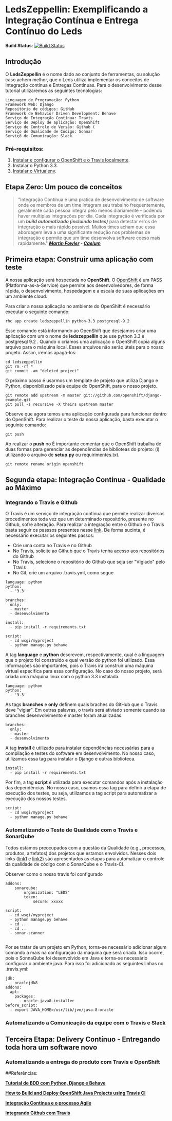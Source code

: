 # LedsZeppellin: Exemplificando a Integração Contínua e Entrega Contínuo do Leds

**Build Status**: [![Build Status](https://travis-ci.org/paulossjunior/ledszeppellin.png)](https://travis-ci.org/paulossjunior/ledszeppellin)

## Introdução

O **LedsZeppellin** é o nome dado ao conjunto de ferramentas, ou solução caso achem melhor, que o Leds utiliza implementar os conceitos de Integração contínua e Entregas Contínuas. Para o desenvolvimento desse tutorial utilizaremos as seguintes tecnologias: 

    Linguagem de Programação: Python
    Framework Web: Django
    Repositório de códigos: GitHub
    Framework de Behavior Driven Development: Behave
    Serviço de Integração Contínua: Travis
    Serviço de Deploy de aplicação: OpenShift
    Serviço de Controle de Versão: Github (
    Serviço de Qualidade de Código: Sonnar
    Serviçõ de Comunicação: Slack

### Pré-requisitos:

1. [Instalar e configurar o OpenShift e o Travis localmente](https://blog.openshift.com/how-to-build-and-deploy-openshift-java-projects-using-travis-ci/).
2. Instalar o Python 3.3.
3. [Instalar o Virtualenv](https://pythonhelp.wordpress.com/2012/10/17/virtualenv-ambientes-virtuais-para-desenvolvimento/).

## Etapa Zero: Um pouco de conceitos

>"Integração Contínua é uma pratica de desenvolvimento de software onde os membros de um time integram seu trabalho frequentemente, geralmente cada pessoa integra pelo menos diariamente – podendo haver multiplas integrações por dia. Cada integração é verificada por um ***build automatizado (incluindo testes)*** para detectar erros de integração o mais rápido possível. Muitos times acham que essa abordagem leva a uma significante redução nos problemas de integração e permite que um time desenvolva software coeso mais rapidamente." ***[Martin Fowler](http://martinfowler.com/articles/continuousIntegration.html) -  [Caelum](http://blog.caelum.com.br/integracao-continua/)***

## Primeira etapa: Construir uma aplicação com teste

A nossa aplicação será hospedada no **OpenShift**. O [OpenShift](https://www.openshift.com/) é um PASS (Platforma-as-a-Service) que permite aos desenvolvedores, de forma rápida, o desenvolvimento, hospedagem e a escala de suas aplicações em um ambiente cloud. 

Para criar a nossa aplicação no ambiente do OpenShift é necessário executar o seguinte comando:
    
    rhc app create ledszeppellin python-3.3 postgresql-9.2

Esse comando está informando ao OpenShift que desejamos criar uma aplicação com um o nome de **ledszeppellin** que use python 3.3 e postgresql 9.2 . Quando o criamos uma aplicação o OpenShift copia alguns arquivo para o máquina local. Esses arquivos não serão úteis para o nosso projeto. Assim, iremos apagá-los:

    cd ledszeppellin
    git rm -rf *
    git commit -am "deleted project"
   
O próximo passo é usarmos um template de projeto que utiliza Django e Python, disponibilizado pela equipe do OpenShift, para o nosso projeto.

    git remote add upstream -m master git://github.com/openshift/django-example.git
    git pull -s recursive -X theirs upstream master

Observe que agora temos uma aplicação configurada para funcionar dentro do OpenShift. Para realizar o teste da nossa aplicação, basta executar o seguinte comando:

    git push
Ao realizar o **push** no 
É importante comentar que o OpenShift trabalha de duas formas para gerenciar as dependências de biblioteas do projeto: (i) utilizando o arquivo de **setup.py** ou requirimentes.txt.  

    git remote rename origin openshift

## Segunda etapa: Integração Contínua - Qualidade ao Máximo 

### Integrando o Travis e Github

O Travis é um serviço de integração contínua que permite realizar diversos procedimentos toda vez que um determinado repositório, presente no Github, sofre alteração. Para realizar a integração entre o Github e o Travis basta seguir os passsos presentes nesse [link](https://docs.travis-ci.com/user/getting-started/). De forma sucinta, é necessário executar os seguintes passos:

* Crie uma conta no Travis e no Github
* No Travis, solicite ao Github que o Travis tenha acesso aos repositórios do Github 
* No Travis, selecione o repositório do Github que seja ser "Vigiado" pelo Travis
* No Git, crie um arquivo .travis.yml, como segue

```
language: python
python:
  - '3.3'

branches:
  only:
  - master
  - desenvolvimento

install:
  - pip install -r requirements.txt  

script:
  - cd wsgi/myproject
  - python manage.py behave  
```
A tag **language** e **python** descrevem, respectivamente, qual é a linguagem que o projeto foi construido e qual versão do python foi utilizado. Essa informações são importantes, pois o Travis irá construir uma máquina virtual especifica para essa configuração. No caso do nosso projeto, será criada uma máquina linux com o python 3.3 instalada.
```
language: python
python:
  - '3.3'
```

As tags **branches** e **only** definem quais braches do GitHub que o Travis deve "vigiar". Em outras palavras, o travis será ativiado somente quando as branches desenvolvimento e master foram atualizadas.

```
branches:
  only:
  - master
  - desenvolvimento
```

A tag **install** é utilizado para instalar dependências necessárias para a compilação e testes do software em desenvolvimento. No nosso caso, utilizamos essa tag para instalar o Django e outras biblioteca. 

```
install:
  - pip install -r requirements.txt  
```

Por fim, a tag **script** é utilizada para executar comandos após a instalação das dependências. No nosso caso, usamos essa tag para definir a etapa de execução dos testes, ou seja, utiilzamos a tag script para automatizar a execução dos nossos testes.

```
script:
  - cd wsgi/myproject
  - python manage.py behave  
```

### Automatizando o Teste de Qualidade com o Travis e SonarQube

Todos estamos preocupados com a questão da Qualidade (e.g., processos, produtos, artefatos) dos projetos que estamos envolvidos. Nesses dois links ([link1](https://trajano.net/2016/11/integrating-travis-sonarqube/) e [link2](https://docs.travis-ci.com/user/sonarqube/)) são apresentados as etapas para automatizar o controle da qualidade de código com o SonarQube e o Travis-CI.

Observer como o nosso travis foi configurado
```
addons:
    sonarqube:
        organization: "LEDS"
        token:
            secure: xxxxx

script:
  - cd wsgi/myproject
  - python manage.py behave
  - cd ..
  - cd ..
  - sonar-scanner
       
```
Por se tratar de um projeto em Python, torna-se necessário adicionar algum comando a mais na configuração da máquina que será criada. Isso ocorre, pois o SonnaQube foi desenvolvido em Java e torna-se necessário configurar o ambiente java. Para isso foi adicionado as seguintes linhas no .travis.yml:
```
jdk:
  - oraclejdk8
addons:
  apt:
    packages:
      - oracle-java8-installer 
before_script:
  - export JAVA_HOME=/usr/lib/jvm/java-8-oracle           
```

### Automatizando a Comunicação da equipe com o Travis e Slack

## Terceira Etapa: Delivery Contínuo - Entregando toda hora um software novo

### Automatizando a entrega do produto com Travis e OpenShift

##Referências:

**[Tutorial de BDD com Python, Django e Behave](https://semaphoreci.com/community/tutorials/setting-up-a-bdd-stack-on-a-django-application)**

**[How to Build and Deploy OpenShift Java Projects using Travis CI](https://blog.openshift.com/how-to-build-and-deploy-openshift-java-projects-using-travis-ci/)**

**[Integração Contínua e o processo Agile](http://blog.caelum.com.br/integracao-continua/)**

**[Integrando Github com Travis](https://docs.travis-ci.com/user/getting-started/)**
